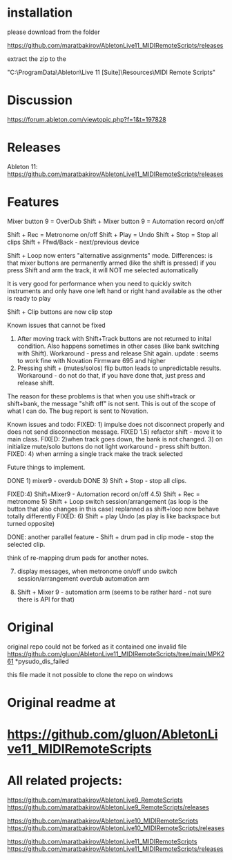 # installation 
please download from the folder 

https://github.com/maratbakirov/AbletonLive11_MIDIRemoteScripts/releases

extract the zip to the 

"C:\ProgramData\Ableton\Live 11 [Suite]\Resources\MIDI Remote Scripts" 

# Discussion
https://forum.ableton.com/viewtopic.php?f=1&t=197828

# Releases

Ableton 11:
https://github.com/maratbakirov/AbletonLive11_MIDIRemoteScripts/releases


# Features

Mixer  button 9 = OverDub
Shift + Mixer  button 9  = Automation record on/off

Shift + Rec  = Metronome on/off
Shift + Play = Undo
Shift + Stop = Stop all clips
Shift + Ffwd/Back  - next/previous device

Shift + Loop now enters "alternative assignments" mode.
Differences:
  is that mixer buttons are permanently armed (like the shift is pressed)
  if you press Shift and arm the track, it will NOT me selected automatically

It is very good for performance when you need to quickly switch instruments and only have one left hand or right hand available as the other is ready to play

Shift + Clip buttons are now clip stop



Known issues that cannot be fixed
1) After moving track with Shift+Track buttons are not returned to inital condition.
    Also happens sometimes in other cases (like bank switching with Shift).
   Workaround - press and release Shit again.
  update : seems to work fine with Novation Firmware 695 and higher
2) Pressing shift + (mutes/solos) flip button leads to unpredictable results.
   Workaround - do not do that, if you have done that, just press and release shift.

The reason for these problems is that when you use shift+track or shift+bank, the message "shift off" is not sent.
This is out of the scope of what I can do. The bug report is sent to Novation.

Known issues and todo:
FIXED: 1) impulse does not disconnect properly and does  not send disconnection message.
FIXED  1.5) refactor shift - move it to main class.
FIXED: 2)when track goes down, the bank is not changed.
3) on initialize mute/solo buttons do not light
  workaround - press shift button.
FIXED: 4) when arming a single track make the track selected


Future things to implement.

DONE 1) mixer9 - overdub
DONE 3) Shift + Stop - stop all clips.


FIXED:4) Shift+Mixer9 - Automation record on/off
4.5) Shift + Rec = metronome
5) Shift + Loop switch session/arrangement (as loop is the button that also changes in this case)
   replanned as shift+loop now behave totally differently
FIXED: 6) Shift + play Undo (as play is like backspace but turned opposite)

DONE: another parallel feature - Shift + drum pad in clip mode - stop the selected clip.

think of re-mapping drum pads for another notes.

7) display messages, when
   metronome on/off
   undo
   switch session/arrangement
   overdub
   automation arm

2) Shift + Mixer 9 - automation arm (seems to be rather hard - not sure there is API for that)




# Original
original repo could not be forked as it contained one invalid file 
https://github.com/gluon/AbletonLive11_MIDIRemoteScripts/tree/main/MPK261
*pysudo_dis_failed

this file made it not possible to clone the repo on windows 

# Original readme at 
# https://github.com/gluon/AbletonLive11_MIDIRemoteScripts


# All related projects:
https://github.com/maratbakirov/AbletonLive9_RemoteScripts
https://github.com/maratbakirov/AbletonLive9_RemoteScripts/releases

https://github.com/maratbakirov/AbletonLive10_MIDIRemoteScripts
https://github.com/maratbakirov/AbletonLive10_MIDIRemoteScripts/releases

https://github.com/maratbakirov/AbletonLive11_MIDIRemoteScripts
https://github.com/maratbakirov/AbletonLive11_MIDIRemoteScripts/releases


